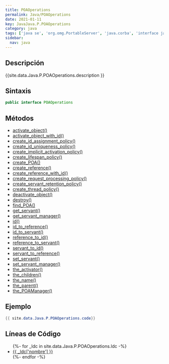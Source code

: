 ```yaml
---
title: POAOperations
permalink: Java/POAOperations
date: 2021-01-11
key: JavaJava.P.POAOperations
category: java
tags: ['java se', 'org.omg.PortableServer', 'java.corba', 'interface java', 'Java 1.0']
sidebar: 
  nav: java
---
```


## Descripción
{{site.data.Java.P.POAOperations.description }}

## Sintaxis
~~~java
public interface POAOperations
~~~

## Métodos
* [activate_object()](/Java/POAOperations/activate_object)
* [activate_object_with_id()](/Java/POAOperations/activate_object_with_id)
* [create_id_assignment_policy()](/Java/POAOperations/create_id_assignment_policy)
* [create_id_uniqueness_policy()](/Java/POAOperations/create_id_uniqueness_policy)
* [create_implicit_activation_policy()](/Java/POAOperations/create_implicit_activation_policy)
* [create_lifespan_policy()](/Java/POAOperations/create_lifespan_policy)
* [create_POA()](/Java/POAOperations/create_POA)
* [create_reference()](/Java/POAOperations/create_reference)
* [create_reference_with_id()](/Java/POAOperations/create_reference_with_id)
* [create_request_processing_policy()](/Java/POAOperations/create_request_processing_policy)
* [create_servant_retention_policy()](/Java/POAOperations/create_servant_retention_policy)
* [create_thread_policy()](/Java/POAOperations/create_thread_policy)
* [deactivate_object()](/Java/POAOperations/deactivate_object)
* [destroy()](/Java/POAOperations/destroy)
* [find_POA()](/Java/POAOperations/find_POA)
* [get_servant()](/Java/POAOperations/get_servant)
* [get_servant_manager()](/Java/POAOperations/get_servant_manager)
* [id()](/Java/POAOperations/id)
* [id_to_reference()](/Java/POAOperations/id_to_reference)
* [id_to_servant()](/Java/POAOperations/id_to_servant)
* [reference_to_id()](/Java/POAOperations/reference_to_id)
* [reference_to_servant()](/Java/POAOperations/reference_to_servant)
* [servant_to_id()](/Java/POAOperations/servant_to_id)
* [servant_to_reference()](/Java/POAOperations/servant_to_reference)
* [set_servant()](/Java/POAOperations/set_servant)
* [set_servant_manager()](/Java/POAOperations/set_servant_manager)
* [the_activator()](/Java/POAOperations/the_activator)
* [the_children()](/Java/POAOperations/the_children)
* [the_name()](/Java/POAOperations/the_name)
* [the_parent()](/Java/POAOperations/the_parent)
* [the_POAManager()](/Java/POAOperations/the_POAManager)

## Ejemplo
~~~java
{{ site.data.Java.P.POAOperations.code}}
~~~

## Líneas de Código
<ul>
{%- for _ldc in site.data.Java.P.POAOperations.ldc -%}
   <li>
       <a href="{{_ldc['url'] }}">{{ _ldc['nombre'] }}</a>
   </li>
{%- endfor -%}
</ul>
